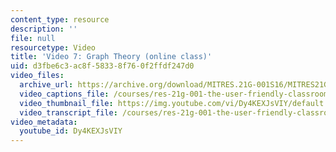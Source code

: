 ```yaml
---
content_type: resource
description: ''
file: null
resourcetype: Video
title: 'Video 7: Graph Theory (online class)'
uid: d3fbe6c3-ac8f-5833-8f76-0f2ffdf247d0
video_files:
  archive_url: https://archive.org/download/MITRES.21G-001S16/MITRES21G_001S16_Graph-Theory_300k.mp4
  video_captions_file: /courses/res-21g-001-the-user-friendly-classroom-fall-2020/8db8738fb1c3570eaaded85c1c165518_Dy4KEXJsVIY.vtt
  video_thumbnail_file: https://img.youtube.com/vi/Dy4KEXJsVIY/default.jpg
  video_transcript_file: /courses/res-21g-001-the-user-friendly-classroom-fall-2020/389d60d6101f4f8e0a6258ecdb7174c4_Dy4KEXJsVIY.pdf
video_metadata:
  youtube_id: Dy4KEXJsVIY
---
```

